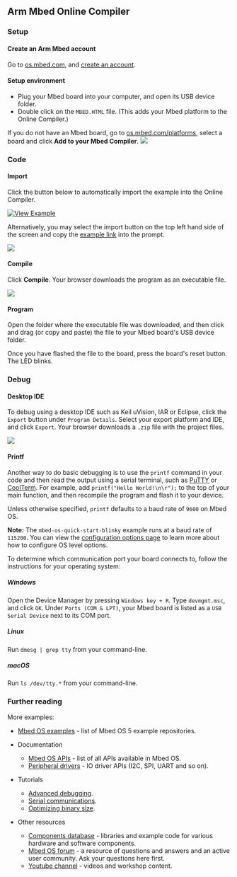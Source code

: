 <h2 id="quick-start-online">Arm Mbed Online Compiler</h2>

### Setup

#### Create an Arm Mbed account

Go to [os.mbed.com](https://os.mbed.com/), and [create an account](https://os.mbed.com/account/signup/).

#### Setup environment

- Plug your Mbed board into your computer, and open its USB device folder.
- Double click on the `MBED.HTML` file. (This adds your Mbed platform to the Online Compiler.)

If you do not have an Mbed board, go to [os.mbed.com/platforms](http://os.mbed.com/platforms), select a board and click **Add to your Mbed Compiler**.
<span class="images">![](https://s3-us-west-2.amazonaws.com/mbed-os-docs-images/add_to_compiler.png)
</span>

### Code

#### Import

Click the button below to automatically import the example into the Online Compiler.

[![View Example](https://www.mbed.com/embed/?url=https://github.com/ARMmbed/mbed-os-quick-start-blinky)](https://github.com/ARMmbed/mbed-os-quick-start-blinky/blob/master/main.cpp)

Alternatively, you may select the import button on the top left hand side of the screen and copy the [example link](https://github.com/ARMmbed/mbed-os-quick-start-blinky) into the prompt.

<span class="images">![](https://s3-us-west-2.amazonaws.com/mbed-os-docs-images/import_program.png)</span>

#### Compile

Click **Compile**. Your browser downloads the program as an executable file.

<span class="images">![](https://s3-us-west-2.amazonaws.com/mbed-os-docs-images/online_compile_button.png)
</span>

#### Program

Open the folder where the executable file was downloaded, and then click and drag (or copy and paste) the file to your Mbed board's USB device folder.

Once you have flashed the file to the board, press the board's reset button. The LED blinks.

### Debug

#### Desktop IDE

To debug using a desktop IDE such as Keil uVision, IAR or Eclipse, click the `Export` button under `Program Details`. Select your export platform and IDE, and click `Export`. Your browser downloads a `.zip` file with the project files.

<span class="images">![](https://s3-us-west-2.amazonaws.com/mbed-os-docs-images/export_online_compiler.png)
</span>

#### Printf

Another way to do basic debugging is to use the `printf` command in your code and then read the output using a serial terminal, such as [PuTTY](http://www.putty.org/) or [CoolTerm](http://freeware.the-meiers.org/). For example, add `printf("Hello World!\n\r");` to the top of your main function, and then recompile the program and flash it to your device.

Unless otherwise specified, `printf` defaults to a baud rate of `9600` on Mbed OS. 

<span class="notes">**Note:** The `mbed-os-quick-start-blinky` example runs at a baud rate of `115200`. You can view the [configuration options page](/docs/reference/configuration.html) to learn more about how to configure OS level options.</span>

To determine which communication port your board connects to, follow the instructions for your operating system:

##### Windows

Open the Device Manager by pressing `Windows key + R`. Type `devmgmt.msc`, and click `OK`. Under `Ports (COM & LPT)`, your Mbed board is listed as a `USB Serial Device` next to its COM port.

##### Linux

Run `dmesg | grep tty` from your command-line.

##### macOS

Run `ls /dev/tty.*` from your command-line.

### Further reading

More examples:

- [Mbed OS examples](https://os.mbed.com/teams/mbed-os-examples/code/) - list of Mbed OS 5 example repositories.

- Documentation
    - [Mbed OS APIs](/docs/development/apis/index.html) - list of all APIs available in Mbed OS.
    - [Peripheral drivers](/docs/development/apis/drivers.html) - IO driver APIs (I2C, SPI, UART and so on).

- Tutorials
    - [Advanced debugging](debugging.html).
    - [Serial communications](/docs/development/tutorials/serial-communication.html).
    - [Optimizing binary size](optimizing.html).

- Other resources
    - [Components database](https://os.mbed.com/components/) - libraries and example code for various hardware and software components.
    - [Mbed OS forum](https://os.mbed.com/forum/) - a resource of questions and answers and an active user community. Ask your questions here first.
    - [Youtube channel](http://youtube.com/armmbed) - videos and workshop content.
